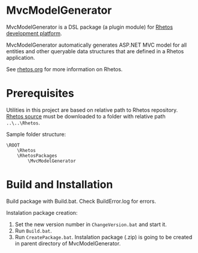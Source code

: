 MvcModelGenerator
=================

MvcModelGenerator is a DSL package (a plugin module) for [Rhetos development platform](https://github.com/Rhetos/Rhetos).

MvcModelGenerator automatically generates ASP.NET MVC model for all entities and other queryable data structures that are defined in a Rhetos application.

See [rhetos.org](http://www.rhetos.org/) for more information on Rhetos.

Prerequisites
=============

Utilities in this project are based on relative path to Rhetos repository. [Rhetos source](https://github.com/Rhetos/Rhetos) must be downloaded to a folder with relative path `..\..\Rhetos`.

Sample folder structure:
 
	\ROOT
		\Rhetos
		\RhetosPackages
			\MvcModelGenerator


Build and Installation
======================

Build package with Build.bat. Check BuildError.log for errors.

Instalation package creation:

1. Set the new version number in `ChangeVersion.bat` and start it.
2. Run `Build.bat`.
3. Run `CreatePackage.bat`. Instalation package (.zip) is going to be created in parent directory of MvcModelGenerator.
